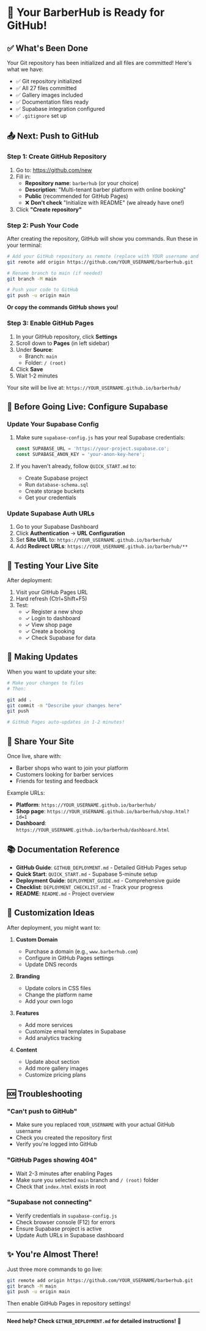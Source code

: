 # 🎉 Your BarberHub is Ready for GitHub!

## ✅ What's Been Done

Your Git repository has been initialized and all files are committed! Here's what we have:

- ✅ Git repository initialized
- ✅ All 27 files committed
- ✅ Gallery images included
- ✅ Documentation files ready
- ✅ Supabase integration configured
- ✅ `.gitignore` set up

## 📤 Next: Push to GitHub

### Step 1: Create GitHub Repository

1. Go to: https://github.com/new
2. Fill in:
   - **Repository name**: `barberhub` (or your choice)
   - **Description**: "Multi-tenant barber platform with online booking"
   - **Public** (recommended for GitHub Pages)
   - ❌ **Don't check** "Initialize with README" (we already have one!)
3. Click **"Create repository"**

### Step 2: Push Your Code

After creating the repository, GitHub will show you commands. Run these in your terminal:

```bash
# Add your GitHub repository as remote (replace with YOUR username and repo name)
git remote add origin https://github.com/YOUR_USERNAME/barberhub.git

# Rename branch to main (if needed)
git branch -M main

# Push your code to GitHub
git push -u origin main
```

**Or copy the commands GitHub shows you!**

### Step 3: Enable GitHub Pages

1. In your GitHub repository, click **Settings**
2. Scroll down to **Pages** (in left sidebar)
3. Under **Source**:
   - Branch: `main`
   - Folder: `/ (root)`
4. Click **Save**
5. Wait 1-2 minutes

Your site will be live at: `https://YOUR_USERNAME.github.io/barberhub/`

## 🔐 Before Going Live: Configure Supabase

### Update Your Supabase Config

1. Make sure `supabase-config.js` has your real Supabase credentials:
   ```javascript
   const SUPABASE_URL = 'https://your-project.supabase.co';
   const SUPABASE_ANON_KEY = 'your-anon-key-here';
   ```

2. If you haven't already, follow `QUICK_START.md` to:
   - Create Supabase project
   - Run `database-schema.sql`
   - Create storage buckets
   - Get your credentials

### Update Supabase Auth URLs

1. Go to your Supabase Dashboard
2. Click **Authentication** → **URL Configuration**
3. Set **Site URL** to: `https://YOUR_USERNAME.github.io/barberhub/`
4. Add **Redirect URLs**: `https://YOUR_USERNAME.github.io/barberhub/**`

## 🧪 Testing Your Live Site

After deployment:

1. Visit your GitHub Pages URL
2. Hard refresh (Ctrl+Shift+F5)
3. Test:
   - ✓ Register a new shop
   - ✓ Login to dashboard
   - ✓ View shop page
   - ✓ Create a booking
   - ✓ Check Supabase for data

## 🔄 Making Updates

When you want to update your site:

```bash
# Make your changes to files
# Then:

git add .
git commit -m "Describe your changes here"
git push

# GitHub Pages auto-updates in 1-2 minutes!
```

## 📱 Share Your Site

Once live, share with:
- Barber shops who want to join your platform
- Customers looking for barber services
- Friends for testing and feedback

Example URLs:
- **Platform**: `https://YOUR_USERNAME.github.io/barberhub/`
- **Shop page**: `https://YOUR_USERNAME.github.io/barberhub/shop.html?id=1`
- **Dashboard**: `https://YOUR_USERNAME.github.io/barberhub/dashboard.html`

## 📚 Documentation Reference

- **GitHub Guide**: `GITHUB_DEPLOYMENT.md` - Detailed GitHub Pages setup
- **Quick Start**: `QUICK_START.md` - Supabase 5-minute setup
- **Deployment Guide**: `DEPLOYMENT_GUIDE.md` - Comprehensive guide
- **Checklist**: `DEPLOYMENT_CHECKLIST.md` - Track your progress
- **README**: `README.md` - Project overview

## 🎨 Customization Ideas

After deployment, you might want to:

1. **Custom Domain**
   - Purchase a domain (e.g., `www.barberhub.com`)
   - Configure in GitHub Pages settings
   - Update DNS records

2. **Branding**
   - Update colors in CSS files
   - Change the platform name
   - Add your own logo

3. **Features**
   - Add more services
   - Customize email templates in Supabase
   - Add analytics tracking

4. **Content**
   - Update about section
   - Add more gallery images
   - Customize pricing plans

## 🆘 Troubleshooting

### "Can't push to GitHub"
- Make sure you replaced `YOUR_USERNAME` with your actual GitHub username
- Check you created the repository first
- Verify you're logged into GitHub

### "GitHub Pages showing 404"
- Wait 2-3 minutes after enabling Pages
- Make sure you selected `main` branch and `/ (root)` folder
- Check that `index.html` exists in root

### "Supabase not connecting"
- Verify credentials in `supabase-config.js`
- Check browser console (F12) for errors
- Ensure Supabase project is active
- Update Auth URLs in Supabase dashboard

## ✨ You're Almost There!

Just three more commands to go live:

```bash
git remote add origin https://github.com/YOUR_USERNAME/barberhub.git
git branch -M main
git push -u origin main
```

Then enable GitHub Pages in repository settings!

---

**Need help? Check `GITHUB_DEPLOYMENT.md` for detailed instructions!** 🚀

